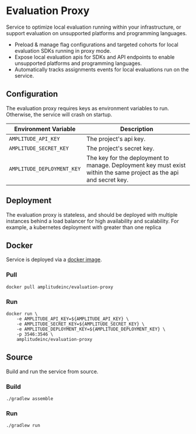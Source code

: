 # Evaluation Proxy

Service to optimize local evaluation running within your infrastructure, or support evaluation on unsupported platforms and programming languages.

 * Preload & manage flag configurations and targeted cohorts for local evaluation SDKs running in proxy mode.
 * Expose local evaluation apis for SDKs and API endpoints to enable unsupported platforms and programming languages.
 * Automatically tracks assignments events for local evaluations run on the service.

## Configuration

The evaluation proxy requires keys as environment variables to run. Otherwise, the service will crash on startup.

| Environment Variable     | Description                                                                                                        |
|--------------------------|--------------------------------------------------------------------------------------------------------------------|
| `AMPLITUDE_API_KEY`        | The project's api key.                                                                                             |
| `AMPLITUDE_SECRET_KEY`     | The project's secret key.                                                                                          |
| `AMPLITUDE_DEPLOYMENT_KEY` | The key for the deployment to manage. Deployment key must exist within the same project as the api and secret key. |

## Deployment

The evaluation proxy is stateless, and should be deployed with multiple instances behind a load balancer for high availability and scalability.
For example, a kubernetes deployment with greater than one replica

## Docker

Service is deployed via a [docker image](https://hub.docker.com/r/amplitudeinc/evaluation-proxy).

### Pull

```
docker pull amplitudeinc/evaluation-proxy
```

### Run

```
docker run \
    -e AMPLITUDE_API_KEY=${AMPLITUDE_API_KEY} \
    -e AMPLITUDE_SECRET_KEY=${AMPLITUDE_SECRET_KEY} \
    -e AMPLITUDE_DEPLOYMENT_KEY=${AMPLITUDE_DEPLOYMENT_KEY} \
    -p 3546:3546 \
    amplitudeinc/evaluation-proxy
```

## Source

Build and run the service from source.

### Build
```
./gradlew assemble
```

### Run
```
./gradlew run
```


